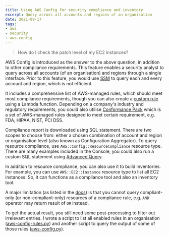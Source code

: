 ```yaml
---
title: Using AWS Config for security compliance and inventory
excerpt: Query across all accounts and regions of an organisation
date: 2021-09-17
tags:
- aws
- security
- aws-config
---
```


> How do I check the patch level of my EC2 instances?

AWS Config is introduced as the answer to the above question, in addition to other compliance requirements. This feature enables a security analyst to query across all accounts (of an organisation) and regions through a single interface. Prior to this feature, you would use [SSM](https://aws.amazon.com/systems-manager/) to query each and every account and region, which is not efficient.

It includes a comprehensive list of AWS-managed rules, which should meet most compliance requirements, though you can also create a [custom rule](https://docs.aws.amazon.com/config/latest/developerguide/evaluate-config_develop-rules.html) using a Lambda function. Depending on a company's industry and regulatory requirements, you could also utilise [Conformance Pack](https://docs.aws.amazon.com/config/latest/developerguide/conformancepack-sample-templates.html) which is a set of AWS-managed rules designed to meet certain requirement, e.g. FDA, HIPAA, NIST, PCI DSS.

Compliance report is downloaded using SQL statement. There are two scopes to choose from: either a chosen combination of account and region or organisation level (also known as Configuration Aggregator). To query resource compliance, use `AWS::Config::ResourceCompliance` resource type. There are many examples included in the Console, you could also run a custom SQL statement using [Advanced Query](https://docs.aws.amazon.com/config/latest/developerguide/querying-AWS-resources.html).

In addition to resource compliance, you can also use it to build inventories. For example, you can use `AWS::EC2::Instance` resource type to list all EC2 instances. So, it can functions as a compliance tool and also an inventory tool.

A major limitation (as listed in the [docs](https://docs.aws.amazon.com/config/latest/developerguide/querying-AWS-resources.html#query-limitations)) is that you cannot query compliant-only (or non-compliant-only) resources of a compliance rule, e.g. `AND` operator may return result of `OR` instead.

To get the actual result, you still need some post-processing to filter out irrelevant entries. I wrote a script to list all enabled rules in an organisation ([aws-config-rules.py](https://gitlab.com/curben/aws-scripts/-/blob/main/aws-config-rules.py)) and another script to query the output of some of those rules ([aws-config.py](https://gitlab.com/curben/aws-scripts/-/blob/main/aws-config.py)).
